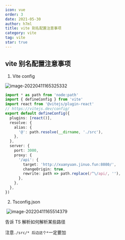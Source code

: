 ```yaml
---
icon: vue
order: 3
date: 2021-05-30
author: h7ml
title: vite 别名配置注意事项
category: vite
tag: vite
star: true
---
```


## vite 别名配置注意事项

1. Vite config

![image-20220411165325332](https://nakoruru.h7ml.cn/httpproxy/static.5ibug.net/vitepress/assets/images/vite/e6c9d24ely1h15vt7vddmj20hc0er0tj.jpg)

```ts
import * as path from 'node:path'
import { defineConfig } from 'vite'
import react from '@vitejs/plugin-react'
// https://vitejs.dev/config/
export default defineConfig({
  plugins: [react()],
  resolve: {
    alias: {
      '@': path.resolve(__dirname, './src'),
    },
  },
  server: {
    port: 3000,
    proxy: {
      '/api': {
        target: 'http://xuanyuan.jinuo.fun:8080/',
        changeOrigin: true,
        rewrite: path => path.replace(/^\/api/, ''),
      },
    },
  },
})
```

2. Tsconfig.json

​ ![image-20220411165514379](https://nakoruru.h7ml.cn/httpproxy/static.5ibug.net/vitepress/assets/images/vite/e6c9d24ely1h15vv3ksz3j20fj0i4q3r.jpg)

告诉 TS 解析如何解析某些路径

注意`./src/* 后边这个*`一定要加
